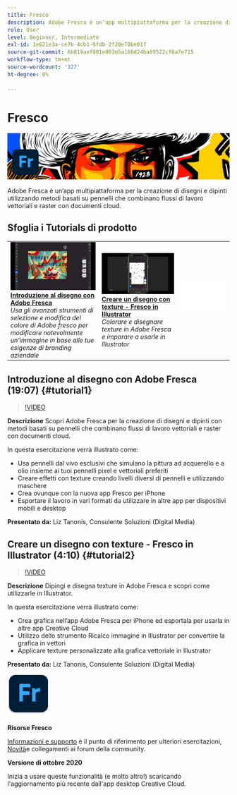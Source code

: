 ```yaml
---
title: Fresco
description: Adobe Fresca è un’app multipiattaforma per la creazione di disegni e dipinti con metodi basati su pennelli che combinano flussi di lavoro vettoriali e raster con documenti cloud
role: User
level: Beginner, Intermediate
exl-id: 1e621e3a-ce7b-4cb1-8fdb-2f20e70be017
source-git-commit: 6b819aef801e003e5a160d24ba69522cf6a7e715
workflow-type: tm+mt
source-wordcount: '327'
ht-degree: 0%

---
```


# Fresco

![Tutorial Hero Image](../assets/Fresco.jpg)

Adobe Fresca è un’app multipiattaforma per la creazione di disegni e dipinti utilizzando metodi basati su pennelli che combinano flussi di lavoro vettoriali e raster con documenti cloud.

## Sfoglia i Tutorials di prodotto

<table style="table-layout:fixed">
<tr>
 <td>
   <a href="fresco.md#tutorial1">
      <img alt="Introduzione al disegno con Adobe Fresca" src="../assets/fresco_drawingPaintingIntro_tanonis_thumbnail.jpg" />
   </a>
    <div>
   <a href="fresco.md#tutorial1"><strong>Introduzione al disegno con Adobe Fresca</strong></a>
    </div>
    <em>Usa gli avanzati strumenti di selezione e modifica del colore di Adobe fresco per modificare notevolmente un'immagine in base alle tue esigenze di branding aziendale</em>
    <br>
  </td>
  <td>
   <a href="fresco.md#tutorial2">
      <img alt="Creare un disegno con texture - Fresco in Illustrator" src="../assets/fresco_textureToVector_tanonis_thumbnail.jpg" />
   </a>
    <div>
   <a href="fresco.md#tutorial2"><strong>Creare un disegno con texture - Fresco in Illustrator</strong></a>
    </div>
    <em>Colorare e disegnare texture in Adobe Fresca e imparare a usarle in Illustrator</em>
    <br>
  </td>
  <td>
    <img alt="Spaziatore" src="../assets/Whitespacer.png" />
    <div>
    <br>
  </td>
</tr>
</table>

## Introduzione al disegno con Adobe Fresca (19:07) {#tutorial1}

>[!VIDEO](https://video.tv.adobe.com/v/326946?hidetitle=true)

**Descrizione**
Scopri Adobe Fresca per la creazione di disegni e dipinti con metodi basati su pennelli che combinano flussi di lavoro vettoriali e raster con documenti cloud.

In questa esercitazione verrà illustrato come:
* Usa pennelli dal vivo esclusivi che simulano la pittura ad acquerello e a olio insieme ai tuoi pennelli pixel e vettoriali preferiti
* Creare effetti con texture creando livelli diversi di pennelli e utilizzando maschere
* Crea ovunque con la nuova app Fresco per iPhone
* Esportare il lavoro in vari formati da utilizzare in altre app per dispositivi mobili e desktop

**Presentato da:**
Liz Tanonis, Consulente Soluzioni (Digital Media)

## Creare un disegno con texture - Fresco in Illustrator (4:10) {#tutorial2}

>[!VIDEO](https://video.tv.adobe.com/v/326947?hidetitle=true)

**Descrizione**
Dipingi e disegna texture in Adobe Fresca e scopri come utilizzarle in Illustrator.

In questa esercitazione verrà illustrato come:
* Crea grafica nell’app Adobe Fresca per iPhone ed esportala per usarla in altre app Creative Cloud
* Utilizzo dello strumento Ricalco immagine in Illustrator per convertire la grafica in vettori
* Applicare texture personalizzate alla grafica vettoriale in Illustrator

**Presentato da:**
Liz Tanonis, Consulente Soluzioni (Digital Media)

![Logo Fresco](../assets/fr_appicon_96.png)

**Risorse Fresco**

[Informazioni e supporto](https://helpx.adobe.com/support/adobe-fresco.html) è il punto di riferimento per ulteriori esercitazioni, [Novità](https://helpx.adobe.com/fresco/using/whats-new.html)e collegamenti ai forum della community.

**Versione di ottobre 2020**

Inizia a usare queste funzionalità (e molto altro!) scaricando l&#39;aggiornamento più recente dall&#39;app desktop Creative Cloud.
